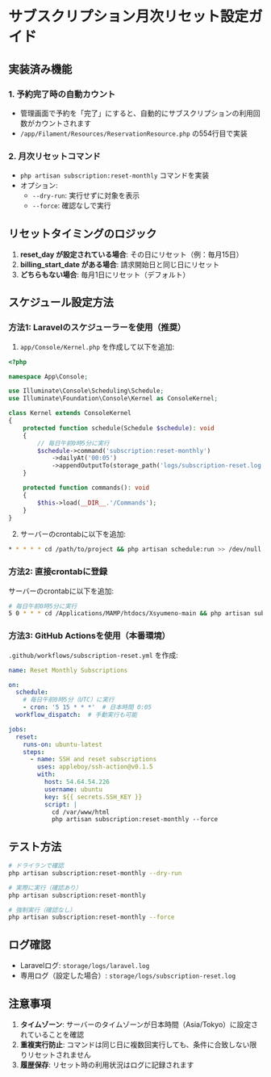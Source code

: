 # サブスクリプション月次リセット設定ガイド

## 実装済み機能

### 1. 予約完了時の自動カウント
- 管理画面で予約を「完了」にすると、自動的にサブスクリプションの利用回数がカウントされます
- `/app/Filament/Resources/ReservationResource.php` の554行目で実装

### 2. 月次リセットコマンド
- `php artisan subscription:reset-monthly` コマンドを実装
- オプション:
  - `--dry-run`: 実行せずに対象を表示
  - `--force`: 確認なしで実行

## リセットタイミングのロジック

1. **reset_day が設定されている場合**: その日にリセット（例：毎月15日）
2. **billing_start_date がある場合**: 請求開始日と同じ日にリセット
3. **どちらもない場合**: 毎月1日にリセット（デフォルト）

## スケジュール設定方法

### 方法1: Laravelのスケジューラーを使用（推奨）

1. `app/Console/Kernel.php` を作成して以下を追加:

```php
<?php

namespace App\Console;

use Illuminate\Console\Scheduling\Schedule;
use Illuminate\Foundation\Console\Kernel as ConsoleKernel;

class Kernel extends ConsoleKernel
{
    protected function schedule(Schedule $schedule): void
    {
        // 毎日午前0時5分に実行
        $schedule->command('subscription:reset-monthly')
            ->dailyAt('00:05')
            ->appendOutputTo(storage_path('logs/subscription-reset.log'));
    }

    protected function commands(): void
    {
        $this->load(__DIR__.'/Commands');
    }
}
```

2. サーバーのcrontabに以下を追加:
```bash
* * * * * cd /path/to/project && php artisan schedule:run >> /dev/null 2>&1
```

### 方法2: 直接crontabに登録

サーバーのcrontabに以下を追加:
```bash
# 毎日午前0時5分に実行
5 0 * * * cd /Applications/MAMP/htdocs/Xsyumeno-main && php artisan subscription:reset-monthly --force >> storage/logs/subscription-reset.log 2>&1
```

### 方法3: GitHub Actionsを使用（本番環境）

`.github/workflows/subscription-reset.yml` を作成:

```yaml
name: Reset Monthly Subscriptions

on:
  schedule:
    # 毎日午前0時5分（UTC）に実行
    - cron: '5 15 * * *'  # 日本時間 0:05
  workflow_dispatch:  # 手動実行も可能

jobs:
  reset:
    runs-on: ubuntu-latest
    steps:
      - name: SSH and reset subscriptions
        uses: appleboy/ssh-action@v0.1.5
        with:
          host: 54.64.54.226
          username: ubuntu
          key: ${{ secrets.SSH_KEY }}
          script: |
            cd /var/www/html
            php artisan subscription:reset-monthly --force
```

## テスト方法

```bash
# ドライランで確認
php artisan subscription:reset-monthly --dry-run

# 実際に実行（確認あり）
php artisan subscription:reset-monthly

# 強制実行（確認なし）
php artisan subscription:reset-monthly --force
```

## ログ確認

- Laravelログ: `storage/logs/laravel.log`
- 専用ログ（設定した場合）: `storage/logs/subscription-reset.log`

## 注意事項

1. **タイムゾーン**: サーバーのタイムゾーンが日本時間（Asia/Tokyo）に設定されていることを確認
2. **重複実行防止**: コマンドは同じ日に複数回実行しても、条件に合致しない限りリセットされません
3. **履歴保存**: リセット時の利用状況はログに記録されます